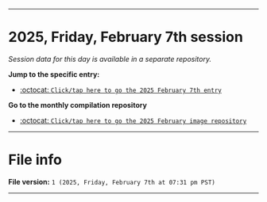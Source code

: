
***

# 2025, Friday, February 7th session

_Session data for this day is available in a separate repository._

**Jump to the specific entry:**

- [:octocat: `Click/tap here to go the 2025 February 7th entry`](https://github.com/seanpm2001/SeansLifeArchive_Images_ModernSmurfsVillage_Y2025_V2/tree/SeansLifeArchive_ModernSmurfsVillage_Y2025_V2_Main-dev/2025/02_February/07/)

**Go to the monthly compilation repository**

- [:octocat: `Click/tap here to go the 2025 February image repository`](https://github.com/seanpm2001/SeansLifeArchive_Images_ModernSmurfsVillage_Y2025_V2/)

***

# File info

**File version:** `1 (2025, Friday, February 7th at 07:31 pm PST)`

***
